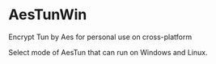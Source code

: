 # AesTunWin
Encrypt Tun by Aes for personal use on cross-platform

Select mode of AesTun that can run on Windows and Linux.
